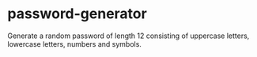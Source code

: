# password-generator
Generate a random password of length 12 consisting of uppercase letters, lowercase letters, numbers and symbols.
